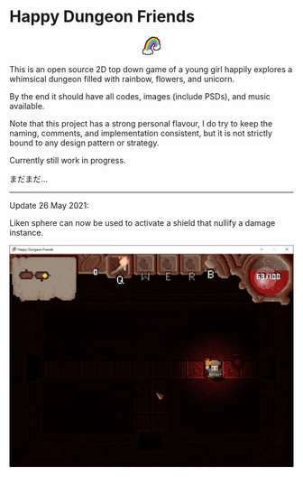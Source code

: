 # Happy Dungeon Friends

<p align="center">
  <img src="https://github.com/Amarthgul/HappyDungeonFriends/blob/main/Icon.bmp">
</p>

This is an open source 2D top down game of a young girl happily explores a whimsical dungeon 
filled with rainbow, flowers, and unicorn.

By the end it should have all codes, images (include PSDs), and music available.

Note that this project has a strong personal flavour, I do try to keep the naming, comments, and implementation 
consistent, but it is not strictly bound to any design pattern or strategy.

Currently still work in progress. 

まだまだ...

--------------------------------------------------------

Update 26 May 2021: 

Liken sphere can now be used to activate a shield that nullify a damage instance. 

<p align="center">
	<img src="https://github.com/Amarthgul/HappyDungeonFriends/blob/main/Content/Screencap/c2ebJ5P.png" width="512">
</p>